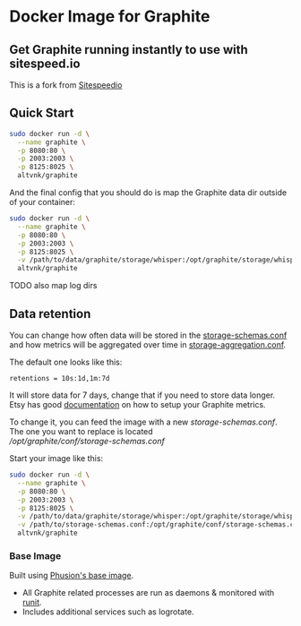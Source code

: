 # Docker Image for Graphite

## Get Graphite running instantly to use with sitespeed.io

This is a fork from [Sitespeedio](https://github.com/sitespeedio/docker-graphite-statsd)

## Quick Start

```sh
sudo docker run -d \
  --name graphite \
  -p 8080:80 \
  -p 2003:2003 \
  -p 8125:8025 \
  altvnk/graphite
```

And the final config that you should do is map the Graphite data dir outside of your container:

```sh
sudo docker run -d \
  --name graphite \
  -p 8080:80 \
  -p 2003:2003 \
  -p 8125:8025 \
  -v /path/to/data/graphite/storage/whisper:/opt/graphite/storage/whisper \
  altvnk/graphite
```

TODO also map log dirs

## Data retention
You can change how often data will be stored in the  [storage-schemas.conf](https://github.com/sitespeedio/docker-graphite-statsd/blob/master/conf/graphite/storage-schemas.conf) and how metrics will be aggregated over time in [storage-aggregation.conf](https://github.com/sitespeedio/docker-graphite-statsd/blob/master/conf/graphite/storage-aggregation.conf).

The default one looks like this:

```
retentions = 10s:1d,1m:7d
```

It will store data for 7 days, change that if you need to store data longer. Etsy has good [documentation](https://github.com/etsy/statsd/blob/master/docs/graphite.md) on how to setup your Graphite metrics.

To change it, you can feed the image with a new *storage-schemas.conf*. The one you want to replace is located  
*/opt/graphite/conf/storage-schemas.conf*

Start your image like this:

```sh
sudo docker run -d \
  --name graphite \
  -p 8080:80 \
  -p 2003:2003 \
  -p 8125:8025 \
  -v /path/to/data/graphite/storage/whisper:/opt/graphite/storage/whisper \
  -v /path/to/storage-schemas.conf:/opt/graphite/conf/storage-schemas.conf \
  altvnk/graphite
```


### Base Image

Built using [Phusion's base image](https://github.com/phusion/baseimage-docker).

* All Graphite related processes are run as daemons & monitored with [runit](http://smarden.org/runit/).
* Includes additional services such as logrotate.
